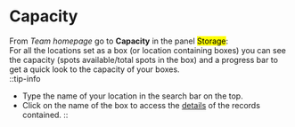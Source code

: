 # Capacity

From *Team homepage* go to **Capacity** in the panel <mark>Storage</mark>:  
For all the locations set as a box (or location containing boxes) you can see the capacity (spots available/total spots in the box) and a progress bar to get a quick look to the capacity of your boxes.  
::tip-info
- Type the name of your location in the search bar on the top.
- Click on the name of the box to access the [details](/laboratory-information-management-system/storage-overview#details-of-a-spot) of the records contained.
::
